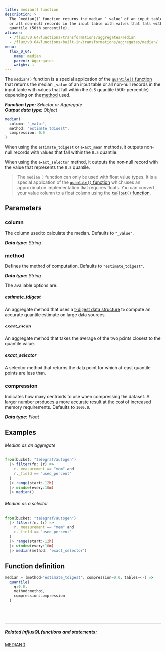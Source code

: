 ```yaml
---
title: median() function
description: >
  The `median()` function returns the median `_value` of an input table
  or all non-null records in the input table with values that fall within the `0.5`
  quantile (50th percentile).
aliases:
  - /flux/v0.64/functions/transformations/aggregates/median
  - /flux/v0.64/functions/built-in/transformations/aggregates/median/
menu:
  flux_0_64:
    name: median
    parent: Aggregates
    weight: 1
---
```


The `median()` function is a special application of the [`quantile()` function](/flux/v0.64/stdlib/built-in/transformations/aggregates/quantile)
that returns the median `_value` of an input table or all non-null records in the input table
with values that fall within the `0.5` quantile (50th percentile) depending on the [method](#method) used.

_**Function type:** Selector or Aggregate_  
_**Output data type:** Object_


```js
median(
  column: "_value",
  method: "estimate_tdigest",
  compression: 0.0
)
```

When using the `estimate_tdigest` or `exact_mean` methods, it outputs non-null
records with values that fall within the `0.5` quantile.

When using the `exact_selector` method, it outputs the non-null record with the
value that represents the `0.5` quantile.

> The `median()` function can only be used with float value types.
> It is a special application of the [`quantile()` function](/flux/v0.64/stdlib/built-in/transformations/aggregates/quantile) which
> uses an approximation implementation that requires floats.
> You can convert your value column to a float column using the [`toFloat()` function](/flux/v0.64/stdlib/built-in/transformations/type-conversions/tofloat).

## Parameters

### column
The column used to calculate the median.
Defaults to `"_value"`.

_**Data type:** String_

### method
Defines the method of computation. Defaults to `"estimate_tdigest"`.

_**Data type:** String_

The available options are:

##### estimate_tdigest
An aggregate method that uses a [t-digest data structure](https://github.com/tdunning/t-digest)
to compute an accurate quantile estimate on large data sources.

##### exact_mean
An aggregate method that takes the average of the two points closest to the quantile value.

##### exact_selector
A selector method that returns the data point for which at least quantile points are less than.

### compression
Indicates how many centroids to use when compressing the dataset.
A larger number produces a more accurate result at the cost of increased memory requirements.
Defaults to `1000.0`.

_**Data type:** Float_

## Examples

###### Median as an aggregate
```js
from(bucket: "telegraf/autogen")
  |> filter(fn: (r) =>
    r._measurement == "mem" and
    r._field == "used_percent"
  )
  |> range(start:-12h)
  |> window(every:10m)
  |> median()
```

###### Median as a selector
```js
from(bucket: "telegraf/autogen")
  |> filter(fn: (r) =>
    r._measurement == "mem" and
    r._field == "used_percent"
  )
  |> range(start:-12h)
  |> window(every:10m)
  |> median(method: "exact_selector")
```

## Function definition
```js
median = (method="estimate_tdigest", compression=0.0, tables=<-) =>
  quantile(
    q:0.5,
    method:method,
    compression:compression
  )
```

<hr style="margin-top:4rem"/>

##### Related InfluxQL functions and statements:
[MEDIAN()](/influxdb/latest/query_language/functions/#median)  
